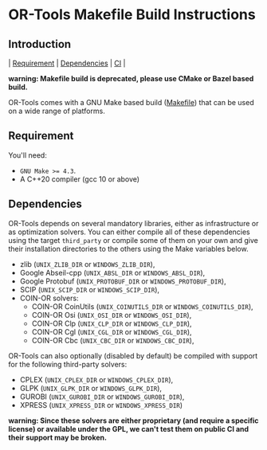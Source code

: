 # OR-Tools Makefile Build Instructions

## Introduction
<nav for="make"> |
<a href="#requirement">Requirement</a> |
<a href="#dependencies">Dependencies</a> |
<a href="docs/ci.md">CI</a> |
</nav>

**warning: Makefile build is deprecated, please use CMake or Bazel based build.**

OR-Tools comes with a GNU Make based build ([Makefile](../Makefile)) that can be
used on a wide range of platforms.

## Requirement
You'll need:

* `GNU Make >= 4.3`.
* A C++20 compiler (gcc 10 or above)

## Dependencies

OR-Tools depends on several mandatory libraries, either as infrastructure or as
optimization solvers. You can either compile all of these dependencies using the
target `third_party` or compile some of them on your own and give their
installation directories to the others using the Make variables below.

* zlib (`UNIX_ZLIB_DIR` or `WINDOWS_ZLIB_DIR`),
* Google Abseil-cpp (`UNIX_ABSL_DIR` or `WINDOWS_ABSL_DIR`),
* Google Protobuf (`UNIX_PROTOBUF_DIR` or `WINDOWS_PROTOBUF_DIR`),
* SCIP (`UNIX_SCIP_DIR` or `WINDOWS_SCIP_DIR`),
* COIN-OR solvers:
  * COIN-OR CoinUtils (`UNIX_COINUTILS_DIR` or `WINDOWS_COINUTILS_DIR`),
  * COIN-OR Osi (`UNIX_OSI_DIR` or `WINDOWS_OSI_DIR`),
  * COIN-OR Clp (`UNIX_CLP_DIR` or `WINDOWS_CLP_DIR`),
  * COIN-OR Cgl (`UNIX_CGL_DIR` or `WINDOWS_CGL_DIR`),
  * COIN-OR Cbc (`UNIX_CBC_DIR` or `WINDOWS_CBC_DIR`),

OR-Tools can also optionally (disabled by default) be compiled with support for
the following third-party solvers:

* CPLEX (`UNIX_CPLEX_DIR` or `WINDOWS_CPLEX_DIR`),
* GLPK (`UNIX_GLPK_DIR` or `WINDOWS_GLPK_DIR`),
* GUROBI (`UNIX_GUROBI_DIR` or `WINDOWS_GUROBI_DIR`),
* XPRESS (`UNIX_XPRESS_DIR` or `WINDOWS_XPRESS_DIR`)

**warning: Since these solvers are either proprietary (and require a specific
license) or available under the GPL, we can't test them on public CI and their
support may be broken.**
